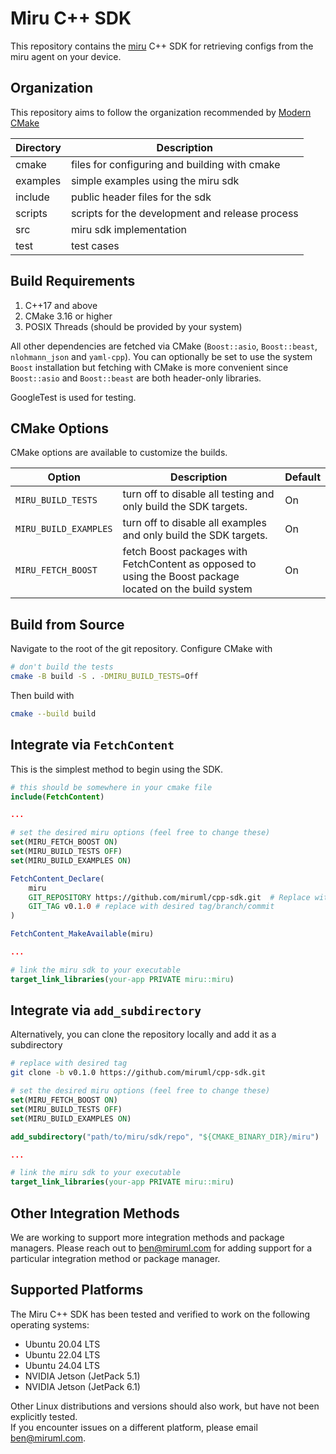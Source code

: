 # Miru C++ SDK
This repository contains the [miru](https://www.miruml.com/) C++ SDK for retrieving configs from the miru agent on your device.



## Organization

This repository aims to follow the organization recommended by [Modern CMake](https://cliutils.gitlab.io/modern-cmake/chapters/basics/structure.html)

| Directory | Description |
|-----------|-------------|
| cmake     | files for configuring and building with cmake |
| examples  | simple examples using the miru sdk |
| include   | public header files for the sdk |
| scripts   | scripts for the development and release process |
| src       | miru sdk implementation |
| test      | test cases |

## Build Requirements

1. C++17 and above
2. CMake 3.16 or higher
3. POSIX Threads (should be provided by your system)

All other dependencies are fetched via CMake (`Boost::asio`, `Boost::beast`, `nlohmann_json` and `yaml-cpp`). You can optionally be set to use the system `Boost` installation but fetching with CMake is more convenient since `Boost::asio` and `Boost::beast` are both header-only libraries.

GoogleTest is used for testing.



## CMake Options

CMake options are available to customize the builds.

| Option | Description | Default |
|--------|-------------|---------|
| `MIRU_BUILD_TESTS` | turn off to disable all testing and only build the SDK targets. | On |
| `MIRU_BUILD_EXAMPLES` | turn off to disable all examples and only build the SDK targets. | On |
| `MIRU_FETCH_BOOST` | fetch Boost packages with FetchContent as opposed to using the Boost package located on the build system | On |

## Build from Source

Navigate to the root of the git repository. Configure CMake with

```bash
# don't build the tests
cmake -B build -S . -DMIRU_BUILD_TESTS=Off
```

Then build with
```bash
cmake --build build
```

## Integrate via `FetchContent`

This is the simplest method to begin using the SDK.

```cmake
# this should be somewhere in your cmake file
include(FetchContent)

...

# set the desired miru options (feel free to change these)
set(MIRU_FETCH_BOOST ON)
set(MIRU_BUILD_TESTS OFF)
set(MIRU_BUILD_EXAMPLES ON)

FetchContent_Declare(
    miru
    GIT_REPOSITORY https://github.com/miruml/cpp-sdk.git  # Replace with actual repo URL
    GIT_TAG v0.1.0 # replace with desired tag/branch/commit
)

FetchContent_MakeAvailable(miru)

...

# link the miru sdk to your executable
target_link_libraries(your-app PRIVATE miru::miru)
```

## Integrate via `add_subdirectory`

Alternatively, you can clone the repository locally and add it as a subdirectory

```bash
# replace with desired tag
git clone -b v0.1.0 https://github.com/miruml/cpp-sdk.git
```

```cmake
# set the desired miru options (feel free to change these)
set(MIRU_FETCH_BOOST ON)
set(MIRU_BUILD_TESTS OFF)
set(MIRU_BUILD_EXAMPLES ON)

add_subdirectory("path/to/miru/sdk/repo", "${CMAKE_BINARY_DIR}/miru")

...

# link the miru sdk to your executable
target_link_libraries(your-app PRIVATE miru::miru)
```

## Other Integration Methods

We are working to support more integration methods and package managers. Please reach out to ben@miruml.com for adding support for a particular integration method or package manager.

## Supported Platforms

The Miru C++ SDK has been tested and verified to work on the following operating systems:

- Ubuntu 20.04 LTS
- Ubuntu 22.04 LTS
- Ubuntu 24.04 LTS
- NVIDIA Jetson (JetPack 5.1)
- NVIDIA Jetson (JetPack 6.1)

Other Linux distributions and versions should also work, but have not been explicitly tested.  
If you encounter issues on a different platform, please email ben@miruml.com.
